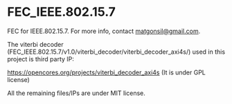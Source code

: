 # FEC_IEEE.802.15.7
FEC for IEEE.802.15.7. For more info, contact matgonsil@gmail.com.

The viterbi decoder (FEC_IEEE.802.15.7/v1.0/viterbi_decoder/viterbi_decoder_axi4s/) used in this project is third party IP:

https://opencores.org/projects/viterbi_decoder_axi4s (It is under GPL license)

All the remaining files/IPs are under MIT license.
